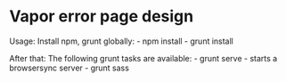 # Vapor error page design

Usage:
 Install npm, grunt globally:
    - npm install
    - grunt install
      
After that: The following grunt tasks are available:
    - grunt serve - starts a browsersync server 
    - grunt sass
